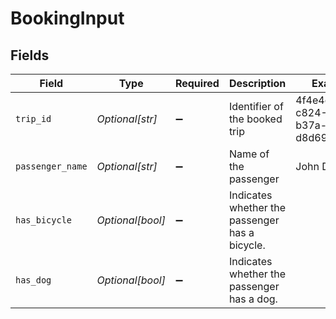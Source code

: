 # BookingInput


## Fields

| Field                                          | Type                                           | Required                                       | Description                                    | Example                                        |
| ---------------------------------------------- | ---------------------------------------------- | ---------------------------------------------- | ---------------------------------------------- | ---------------------------------------------- |
| `trip_id`                                      | *Optional[str]*                                | :heavy_minus_sign:                             | Identifier of the booked trip                  | 4f4e4e1-c824-4d63-b37a-d8d698862f1d            |
| `passenger_name`                               | *Optional[str]*                                | :heavy_minus_sign:                             | Name of the passenger                          | John Doe                                       |
| `has_bicycle`                                  | *Optional[bool]*                               | :heavy_minus_sign:                             | Indicates whether the passenger has a bicycle. |                                                |
| `has_dog`                                      | *Optional[bool]*                               | :heavy_minus_sign:                             | Indicates whether the passenger has a dog.     |                                                |